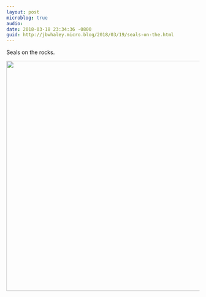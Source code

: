 ```yaml
---
layout: post
microblog: true
audio: 
date: 2018-03-18 23:34:36 -0800
guid: http://jbwhaley.micro.blog/2018/03/19/seals-on-the.html
---
```

Seals on the rocks.

<img src="http://www.jarrodwhaley.com/uploads/2018/f7651f4a3b.jpg" width="600" height="600" />
